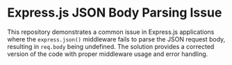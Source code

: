 # Express.js JSON Body Parsing Issue

This repository demonstrates a common issue in Express.js applications where the `express.json()` middleware fails to parse the JSON request body, resulting in `req.body` being undefined.  The solution provides a corrected version of the code with proper middleware usage and error handling.